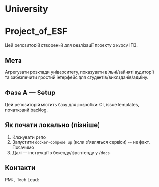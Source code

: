 # University 
# Project_of_ESF
Цей репозиторій створений для реалізації проєкту з курсу ІПЗ.

## Мета
Агрегувати розклади університету, показувати вільні/зайняті аудиторії та забезпечити простий інтерфейс для студентів/викладачів/адміну.

## Фаза A — Setup
Цей репозиторій містить базу для розробки: CI, issue templates, початковий backlog.

## Як почати локально (пізніше)
1. Клонувати репо
2. Запустити `docker-compose up` (коли з'являться сервіси) -- не факт. Побачимо
3. Далі — інструкції з бекенду/фронтенду у `/docs`


## Контакти
PM: , Tech Lead: 

